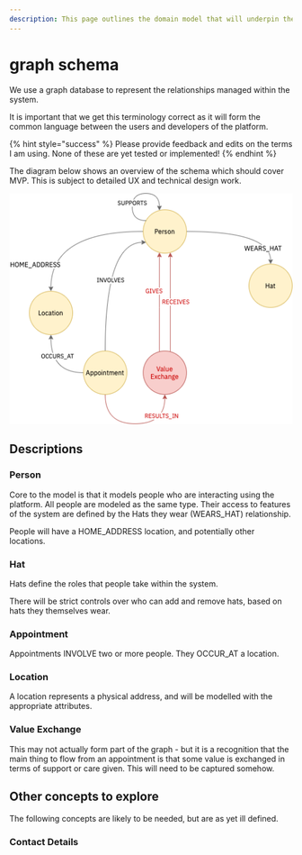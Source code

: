 ```yaml
---
description: This page outlines the domain model that will underpin the
---
```


# graph schema

We use a graph database to represent the relationships managed within the system.

It is important that we get this terminology correct as it will form the common language between the users and developers of the platform.

{% hint style="success" %}
Please provide feedback and edits on the terms I am using. None of these are yet tested or implemented!
{% endhint %}

The diagram below shows an overview of the schema which should cover MVP. This is subject to detailed UX and technical design work.

![Graph Schema Overview](../../.gitbook/assets/graph-schema-overview.png)

## Descriptions

### Person

Core to the model is that it models people who are interacting using the platform. All people are modeled as the same type. Their access to features of the system are defined by the Hats they wear \(WEARS\_HAT\) relationship.

People will have a HOME\_ADDRESS location, and potentially other locations.

### Hat

Hats define the roles that people take within the system.

There will be strict controls over who can add and remove hats, based on hats they themselves wear.

### Appointment

Appointments INVOLVE two or more people. They OCCUR\_AT a location.

### Location

A location represents a physical address, and will be modelled with the appropriate attributes.

### Value Exchange

This may not actually form part of the graph - but it is a recognition that the main thing to flow from an appointment is that some value is exchanged in terms of support or care given. This will need to be captured somehow.



## Other concepts to explore

The following concepts are likely to be needed, but are as yet ill defined.

### Contact Details





